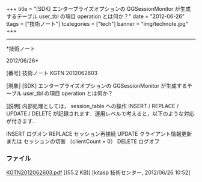 ﻿+++
title = "[SDK] エンタープライズオプションの GGSessionMonitor が生成するテーブル user_tbl の項目 operation とは何か？"
date = "2012-06-26"
ttags = ["技術ノート"]
tcategories = ["tech"]
banner = "img/technote.jpg"
+++

-----------------------------------------------------------------------------------------------------------------------------

*技術ノート

2012/06/26*


[番号]
技術ノート KGTN 2012062603

[現象]
[SDK] エンタープライズオプションの GGSessionMonitor が生成するテーブル
user_tbl の項目 operation とは何か？

[説明]
内部処理としては， session_table への操作 INSERT / REPLACE / UPDATE /
DELETE
が記録されます．運用レベルで考えると，以下のような対応が付きます．

INSERT ログオン
REPLACE セッション再接続
UPDATE クライアント情報更新 または セッションの切断 （clientCount = 0）
DELETE ログオフ


### ファイル

 
 


[KGTN2012062603.pdf](http://techreport.kitasp.net/attachments/download/924/KGTN2012062603.pdf)
 [(55.2 KB)] [kitasp 技術センター, 2012/06/26
10:52]


 


 

